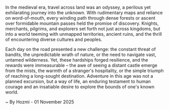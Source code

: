 
In the medieval era, travel across land was an odyssey, a perilous yet exhilarating journey into the unknown. With rudimentary maps and reliance on word-of-mouth, every winding path through dense forests or ascent over formidable mountain passes held the promise of discovery. Knights, merchants, pilgrims, and explorers set forth not just across kingdoms, but into a world teeming with unmapped territories, ancient ruins, and the thrill of encountering diverse cultures and peoples.

Each day on the road presented a new challenge: the constant threat of bandits, the unpredictable wrath of nature, or the need to navigate vast, untamed wilderness. Yet, these hardships forged resilience, and the rewards were immeasurable – the awe of seeing a distant castle emerge from the mists, the warmth of a stranger's hospitality, or the simple triumph of reaching a long-sought destination. Adventure in this age was not a planned excursion, but a way of life, an enduring testament to human courage and an insatiable desire to explore the bounds of one's known world.

~ By Hozmi - 01 November 2025
